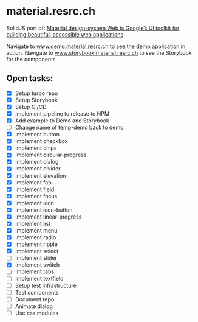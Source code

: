 # material.resrc.ch

SolidJS port
of: [Material design-system Web is Google’s UI toolkit for building beautiful, accessible web applications](https://github.com/material-components/material-web)

Navigate to www.demo.material.resrc.ch to see the demo application in action.
Navigate to www.storybook.material.resrc.ch to see the Storybook for the components.

## Open tasks:

- [x] Setup turbo repo
- [x] Setup Storybook
- [x] Setup CI/CD
- [x] Implement pipeline to release to NPM
- [x] Add example to Demo and Storybook
- [ ] Change name of temp-demo back to demo
- [x] Implement button
- [x] Implement checkbox
- [x] Implement chips
- [x] Implement circular-progress
- [x] Implement dialog
- [x] Implement divider
- [x] Implement elevation
- [x] Implement fab
- [x] Implement field
- [x] Implement focus
- [x] Implement icon
- [x] Implement icon-button
- [x] Implement linear-progress
- [x] Implement list
- [x] Implement menu
- [x] Implement radio
- [x] Implement ripple
- [x] Implement select
- [ ] Implement slider
- [x] Implement switch
- [ ] Implement tabs
- [ ] Implement textfield
- [ ] Setup test infrastructure
- [ ] Test components
- [ ] Document repo
- [ ] Animate dialog
- [ ] Use css modules
